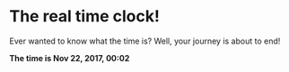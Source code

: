 # The real time clock!

Ever wanted to know what the time is? Well, your journey is about to end!

**The time is Nov 22, 2017, 00:02**
